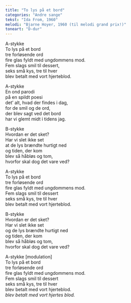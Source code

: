 ```yaml
---
title: "To lys på et bord"
categories: "Andre sange"
tekst: "Ida From, 1960"
melodi: "Bjarne Hoyer, 1960 (til melodi grand prix!)"
toneart: "D-dur"
---
```


A-stykke\
To lys på et bord\
tre forløsende ord\
fire glas fyldt med ungdommens mod.\
Fem slags smil til dessert,\
seks små kys, tre til hver\
blev betalt med vort hjerteblod.

A-stykke\
En ond parodi\
på en spildt poesi\
det’ alt, hvad der findes i dag,\
for de smil og de ord,\
der blev sagt ved det bord\
har vi glemt midt i tidens jag.

B-stykke\
Hvordan er det sket?\
Har vi slet ikke set\
at de lys brændte hurtigt ned\
og tiden, der kom\
blev så håbløs og tom,\
hvorfor skal dog det vare ved?

A-stykke\
To lys på et bord\
tre forløsende ord\
fire glas fyldt med ungdommens mod.\
Fem slags smil til dessert\
seks små kys, tre til hver\
blev betalt med vort hjerteblod.

B-stykke\
Hvordan er det sket?\
Har vi slet ikke set\
og de lys brændte hurtigt ned\
og tiden, der kom\
blev så håbløs og tom,\
hvorfor skal dog det vare ved?

A-stykke [modulation]\
To lys på et bord\
tre forløsende ord\
fire glas fyldt med ungdommens mod.\
Fem slags smil til dessert\
seks små kys, tre til hver\
blev betalt med vort hjerteblod.\
*blev betalt med vort hjertes blod.*